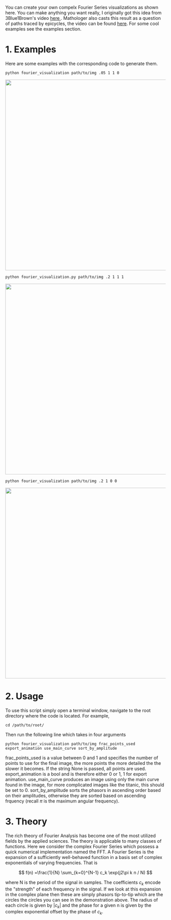 You can create your own compelx Fourier Series visualizations as shown here. You can make anything you want really, I originally got this idea from 3Blue1Brown's video <a href="https://www.youtube.com/watch?v=r6sGWTCMz2k">here </a>. Mathologer also casts this result as a question of paths traced by epicycles, the video can be found <a href="https://www.youtube.com/watch?v=qS4H6PEcCCA&t=656s">here</a>. For some cool examples see the examples section.

# 1. Examples
Here are some examples with the corresponding code to generate them.
```
python fourier_visualization path/to/img .05 1 1 0
```
<img src="example_animations/ball.gif" width="600"/>

```
python fourier_visualization.py path/to/img .2 1 1 1
```

<img src="example_animations/pi.gif" width="600"/>

```
python fourier_visualization path/to/img .2 1 0 0
```

<img src="example_animations/rose_and_jack.gif" width="600"/>

# 2. Usage
To use this script simply open a terminal window, navigate to the root directory where the code is located. For example, 
```
cd /path/to/root/
``` 
Then run the following line which takes in four arguments
```
python fourier_visualization path/to/img frac_points_used export_animation use_main_curve sort_by_amplitude
```
frac_points_used is a value between 0 and 1 and specifies the number of points to use for the final image, the more points the more detailed the the slower it becomes. If the string None is passed, all points are used. 
export_animation is a bool and is therefore either 0 or 1, 1 for export animation.
use_main_curve produces an image using only the main curve found in the image, for more complicated images like the titanic, this should be set to 0.
sort_by_amplitude sorts the phasors in ascending order based on their amplitudes, otherwise they are sorted based on ascending frquency (recall $\pi$ is the maximum angular frequency). 

# 3. Theory
The rich theory of Fourier Analysis has become one of the most utilized fields by the applied sciences. The theory is applicable to many classes of functions. Here we consider the complex Fourier Series which possess a quick numerical implementation named the FFT. A Fourier Series is the expansion of a sufficiently well-behaved function in a basis set of complex exponentials of varying frequencies. That is 

$$  f(n) =\frac{1}{N} \sum_{k=0}^{N-1} c_k \exp(j2\pi k n / N) $$

where N is the period of the signal in samples. The coefficients $c_k$ encode the "strength" of each frequency in the signal. If we look at this expansion in the complex plane then these are simply phasors tip-to-tip which are the circles the circles you can see in the demonstration above.  The radius of each circle is given by $|c_k|$ and the phase for a given n is given by the complex exponential offset by the phase of $c_k$. 
